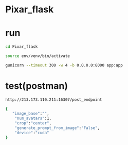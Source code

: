 # Pixar_flask

# run
```sh
cd Pixar_flask

source env/venv/bin/activate

gunicorn --timeout 300 -w 4 -b 0.0.0.0:8000 app:app
```

# test(postman)
```sh
http://213.173.110.211:16307/post_endpoint

{
   "image_base":"",
    "num_avatars":1,
    "crop":"center",
    "generate_prompt_from_image":"False",
    "device":"cuda"
}
```
